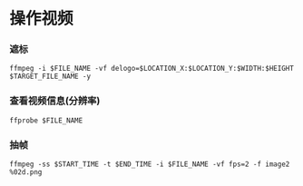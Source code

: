 # 操作视频

### 遮标
```
ffmpeg -i $FILE_NAME -vf delogo=$LOCATION_X:$LOCATION_Y:$WIDTH:$HEIGHT $TARGET_FILE_NAME -y
```

### 查看视频信息(分辨率)
```
ffprobe $FILE_NAME
```

### 抽帧
```
ffmpeg -ss $START_TIME -t $END_TIME -i $FILE_NAME -vf fps=2 -f image2 %02d.png
```
